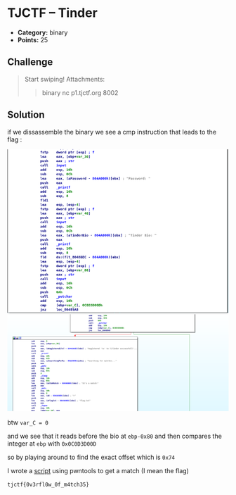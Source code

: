 # TJCTF – Tinder

* **Category:** binary
* **Points:** 25

## Challenge

> Start swiping!
> Attachments:
> > binary
> > nc p1.tjctf.org 8002

## Solution

if we dissassemble the binary we see a cmp instruction that leads to the flag :

![screenshot](images/screenshot2.png)
![screenshot](images/screenshot1.png)

btw `var_C = 0`

and we see that it reads before the bio at `ebp-0x80` and then compares the integer at `ebp` with `0x0C0D3D00D`

so by playing around to find the exact offset which is `0x74`

I wrote a [script](solve.py) using pwntools to get a match (I mean the flag)

```
tjctf{0v3rfl0w_0f_m4tch35}
```
